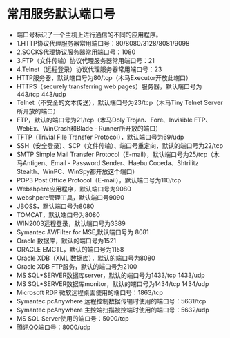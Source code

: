 # 常用服务默认端口号

- 端口号标识了一个主机上进行通信的不同的应用程序。
- 1.HTTP协议代理服务器常用端口号：80/8080/3128/8081/9098
- 2.SOCKS代理协议服务器常用端口号：1080
- 3.FTP（文件传输）协议代理服务器常用端口号：21
- 4.Telnet（远程登录）协议代理服务器常用端口号：23
- HTTP服务器，默认端口号为80/tcp（木马Executor开放此端口）
- HTTPS（securely transferring web pages）服务器，默认端口号为443/tcp 443/udp
- Telnet（不安全的文本传送），默认端口号为23/tcp（木马Tiny Telnet Server所开放的端口）
- FTP，默认的端口号为21/tcp（木马Doly Trojan、Fore、Invisible FTP、WebEx、WinCrash和Blade - Runner所开放的端口）
- TFTP（Trivial File Transfer Protocol），默认端口号为69/udp
- SSH（安全登录）、SCP（文件传输）、端口号重定向，默认的端口号为22/tcp
- SMTP Simple Mail Transfer Protocol（E-mail），默认端口号为25/tcp（木马Antigen、Email - Password Sender、Haebu Coceda、Shtrilitz Stealth、WinPC、WinSpy都开放这个端口）
- POP3 Post Office Protocol（E-mail），默认端口号为110/tcp
- Webshpere应用程序，默认端口号为9080
- webshpere管理工具，默认端口号9090
- JBOSS，默认端口号为8080
- TOMCAT，默认端口号为8080
- WIN2003远程登录，默认端口号为3389
- Symantec AV/Filter for MSE,默认端口号为 8081
- Oracle 数据库，默认的端口号为1521
- ORACLE EMCTL，默认的端口号为1158
- Oracle XDB（XML 数据库），默认的端口号为8080
- Oracle XDB FTP服务，默认的端口号为2100
- MS SQL*SERVER数据库server，默认的端口号为1433/tcp 1433/udp
- MS SQL*SERVER数据库monitor，默认的端口号为1434/tcp 1434/udp
- Microsoft RDP 微软远程桌面使用的端口号：1863/tcp
- Symantec pcAnywhere 远程控制数据传输时使用的端口号：5631/tcp
- Symantec pcAnywhere 主控端扫描被控端时使用的端口号：5632/udp
- MS SQL Server使用的端口号：5000/tcp
- 腾讯QQ端口号：8000/udp

